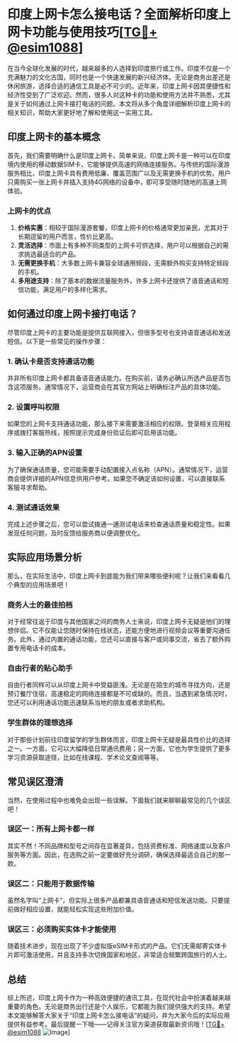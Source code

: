 # 印度上网卡怎么接电话？全面解析印度上网卡功能与使用技巧[[TG💪+ @esim1088](https://t.me/s/esim1088)]

在当今全球化发展的时代，越来越多的人选择到印度旅行或工作。印度不仅是一个充满魅力的文化古国，同时也是一个快速发展的新兴经济体。无论是商务出差还是休闲旅游，选择合适的通信工具是必不可少的。近年来，印度上网卡因其便捷性和经济性受到了广泛欢迎。然而，很多人对这种卡的功能和使用方法并不熟悉，尤其是关于如何通过上网卡接打电话的问题。本文将从多个角度详细解析印度上网卡的相关知识，帮助大家更好地了解和使用这一实用工具。

## 印度上网卡的基本概念

首先，我们需要明确什么是印度上网卡。简单来说，印度上网卡是一种可以在印度境内使用的移动数据SIM卡，它能够提供高速的网络连接服务。与传统的国际漫游服务相比，印度上网卡具有费用低廉、覆盖范围广以及无需更换手机的优势。用户只需购买一张上网卡并插入支持4G网络的设备中，即可享受随时随地的高速上网体验。

### 上网卡的优点

1. **价格实惠**：相较于国际漫游套餐，印度上网卡的价格通常更加亲民，尤其对于长期逗留的用户而言，性价比更高。
2. **灵活选择**：市面上有多种不同类型的上网卡可供选择，用户可以根据自己的需求挑选最适合的产品。
3. **无需更换手机**：大多数上网卡兼容全球通用频段，无需额外购买支持特定频段的手机。
4. **多用途支持**：除了基本的数据流量服务外，许多上网卡还提供了语音通话和短信功能，满足用户的多样化需求。

## 如何通过印度上网卡接打电话？

尽管印度上网卡的主要功能是提供互联网接入，但很多型号也支持语音通话和发送短信。以下是一些常见的操作步骤：

### 1. 确认卡是否支持通话功能

并非所有印度上网卡都具备语音通话能力。在购买前，请务必确认所选产品是否包含这项服务。通常情况下，运营商会在其官方网站上明确标注产品的具体功能。

### 2. 设置呼叫权限

如果您的上网卡支持通话功能，那么接下来需要激活相应的权限。登录相关应用程序或拨打客服热线，按照提示完成身份验证后即可启用该功能。

### 3. 输入正确的APN设置

为了确保通话质量，您可能需要手动配置接入点名称（APN）。通常情况下，运营商会提供详细的APN信息供用户参考。如果您不确定该如何设置，可以直接联系客服寻求帮助。

### 4. 测试通话效果

完成上述步骤之后，您可以尝试拨通一通测试电话来检查通话质量和稳定性。如果发现任何问题，及时反馈给服务商以便调整优化。

## 实际应用场景分析

那么，在实际生活中，印度上网卡到底能为我们带来哪些便利呢？让我们来看看几个典型的应用场景吧！

### 商务人士的最佳拍档

对于经常往返于印度与其他国家之间的商务人士来说，印度上网卡无疑是他们的理想伴侣。它不仅能让您随时保持在线状态，还能方便地进行视频会议等重要沟通任务。此外，通过内置的通话功能，您还可以直接与客户或同事交流，省去了额外购置专用电话卡的成本。

### 自由行者的贴心助手

自由行者同样可以从印度上网卡中受益匪浅。无论是在陌生的城市寻找方向，还是预订餐厅住宿，高速稳定的网络连接都是不可或缺的。而且，当遇到紧急情况时，您还可以利用通话功能迅速联系当地的朋友或者求助机构。

### 学生群体的理想选择

对于那些计划前往印度留学的学生群体而言，印度上网卡无疑是最具性价比的选择之一。一方面，它可以大幅降低日常通讯费用；另一方面，它也为学生提供了更多学习资源获取途径，比如在线课程、学术论文查阅等等。

## 常见误区澄清

当然，在使用过程中也难免会出现一些误解。下面我们就来聊聊最常见的几个误区吧！

### 误区一：所有上网卡都一样

其实不然！不同品牌和型号之间存在显著差异，包括资费标准、网络速度以及客户服务等方面。因此，在选购之前一定要做好充分调研，确保选择最适合自己的那一款。

### 误区二：只能用于数据传输

虽然名字叫“上网卡”，但实际上很多产品都兼具语音通话和短信发送功能。只要提前做好相应设置，就能轻松实现这些附加价值。

### 误区三：必须购买实体卡才能使用

随着技术进步，现在出现了不少虚拟版eSIM卡形式的产品。它们无需邮寄实体卡片即可激活使用，并且支持多次切换国家和地区，非常适合频繁跨国旅行的人士。

## 总结

综上所述，印度上网卡作为一种高效便捷的通讯工具，在现代社会中扮演着越来越重要的角色。无论是商务出行还是个人娱乐，它都能为我们提供强大的支持。希望本文能够解答大家关于“印度上网卡怎么接电话”的疑问，并为大家今后的实际应用提供有益参考。最后提醒一下哦——记得关注官方渠道获取最新资讯哦！[[TG💪+ @esim1088](https://t.me/s/esim1088) ![Image](https://i.postimg.cc/4NQfJmqS/Snipaste-2025-05-13-00-14-12.png)]